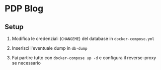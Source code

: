 # PDP Blog #

## Setup ##

1. Modifica le credenziali (`CHANGEME`) del database in `docker-compose.yml` 

2. Inserisci l'eventuale dump in `db-dump`

3. Fai partire tutto con `docker-compose up -d` e configura il reverse-proxy se necessario
